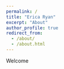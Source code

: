 ```yaml
---
permalink: /
title: "Erica Ryan"
excerpt: "About"
author_profile: true
redirect_from: 
  - /about/
  - /about.html
---
```

Welcome
